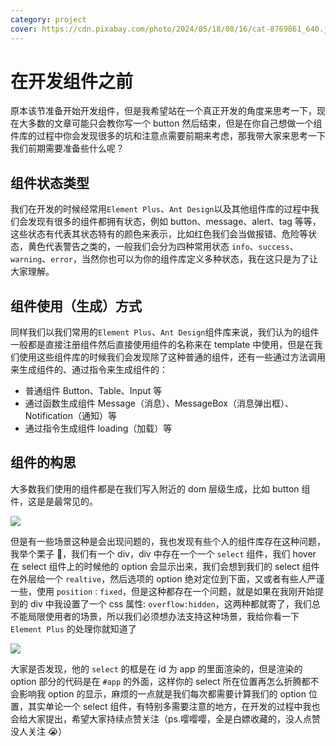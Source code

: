 ```yaml
---
category: project
cover: https://cdn.pixabay.com/photo/2024/05/18/08/16/cat-8769861_640.jpg
---
```


# 在开发组件之前

原本该节准备开始开发组件，但是我希望站在一个真正开发的角度来思考一下，现在大多数的文章可能只会教你写一个 button 然后结束，但是在你自己想做一个组件库的过程中你会发现很多的坑和注意点需要前期来考虑，那我带大家来思考一下我们前期需要准备些什么呢？

## 组件状态类型

我们在开发的时候经常用`Element Plus`、`Ant Design`以及其他组件库的过程中我们会发现有很多的组件都拥有状态，例如 button、message、alert、tag 等等，这些状态有代表其状态特有的颜色来表示，比如红色我们会当做报错、危险等状态，黄色代表警告之类的，一般我们会分为四种常用状态 `info`、`success`、`warning`、`error`，当然你也可以为你的组件库定义多种状态，我在这只是为了让大家理解。

## 组件使用（生成）方式

同样我们以我们常用的`Element Plus`、`Ant Design`组件库来说，我们认为的组件一般都是直接注册组件然后直接使用组件的名称来在 template 中使用，但是在我们使用这些组件库的时候我们会发现除了这种普通的组件，还有一些通过方法调用来生成组件的、通过指令来生成组件的：

- 普通组件
  Button、Table、Input 等
- 通过函数生成组件
  Message（消息）、MessageBox（消息弹出框）、Notification（通知）等
- 通过指令生成组件
  loading（加载）等

## 组件的构思

大多数我们使用的组件都是在我们写入附近的 dom 层级生成，比如 button 组件，这是是最常见的。

![](http://tuchuang.niubin.site/image/project-20240822-1.png)

但是有一些场景这种是会出现问题的，我也发现有些个人的组件库存在这种问题，我举个栗子 🌰，我们有一个 div，div 中存在一个一个 `select` 组件，我们 hover 在 select 组件上的时候他的 option 会显示出来，我们会想到我们的 select 组件在外层给一个 `realtive`，然后选项的 option 绝对定位到下面，又或者有些人严谨一些，使用 `position：fixed`，但是这种都存在一个问题，就是如果在我刚开始提到的 div 中我设置了一个 css 属性: `overflow:hidden`，这两种都就寄了，我们总不能局限使用者的场景，所以我们必须想办法支持这种场景，我给你看一下 `Element Plus` 的处理你就知道了

![](http://tuchuang.niubin.site/image/project-20240822-1=2.png)

大家是否发现，他的 `select` 的框是在 id 为 app 的里面渲染的，但是渲染的 option 部分的代码是在 `#app` 的外面，这样你的 select 所在位置再怎么折腾都不会影响我 option 的显示，麻烦的一点就是我们每次都需要计算我们的 option 位置，其实单论一个 select 组件，有特别多需要注意的地方，在开发的过程中我也会给大家提出，希望大家持续点赞关注（ps.嘤嘤嘤，全是白嫖收藏的，没人点赞没人关注 😭）
